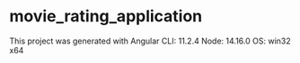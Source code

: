 # movie_rating_application
This project was generated with
Angular CLI: 11.2.4
Node: 14.16.0
OS: win32 x64

